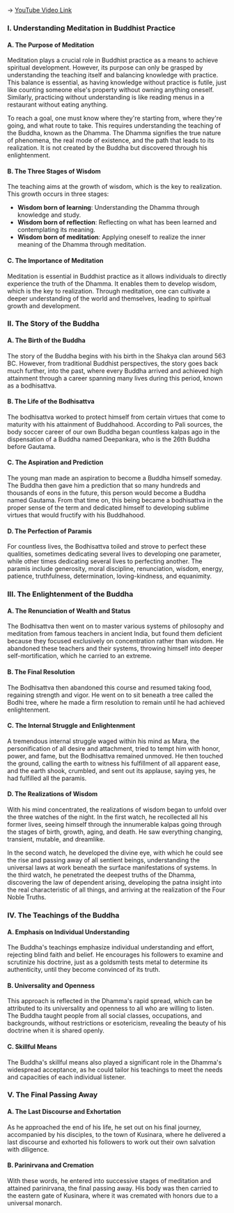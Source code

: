 -> [YouTube Video Link](https://www.youtube.com/watch?v=k1WtpnRDx6M&list=PL87WdHjb9rqU3hdbwLCE_9qwsGUq3IfEg&index=1&pp=iAQB)

### I. Understanding Meditation in Buddhist Practice
#### A. The Purpose of Meditation

Meditation plays a crucial role in Buddhist practice as a means to achieve spiritual development. However, its purpose can only be grasped by understanding the teaching itself and balancing knowledge with practice. This balance is essential, as having knowledge without practice is futile, just like counting someone else's property without owning anything oneself. Similarly, practicing without understanding is like reading menus in a restaurant without eating anything.

To reach a goal, one must know where they're starting from, where they're going, and what route to take. This requires understanding the teaching of the Buddha, known as the Dhamma. The Dhamma signifies the true nature of phenomena, the real mode of existence, and the path that leads to its realization. It is not created by the Buddha but discovered through his enlightenment.

#### B. The Three Stages of Wisdom

The teaching aims at the growth of wisdom, which is the key to realization. This growth occurs in three stages:

*   **Wisdom born of learning**: Understanding the Dhamma through knowledge and study.
*   **Wisdom born of reflection**: Reflecting on what has been learned and contemplating its meaning.
*   **Wisdom born of meditation**: Applying oneself to realize the inner meaning of the Dhamma through meditation.

#### C. The Importance of Meditation

Meditation is essential in Buddhist practice as it allows individuals to directly experience the truth of the Dhamma. It enables them to develop wisdom, which is the key to realization. Through meditation, one can cultivate a deeper understanding of the world and themselves, leading to spiritual growth and development.

### II. The Story of the Buddha
#### A. The Birth of the Buddha

The story of the Buddha begins with his birth in the Shakya clan around 563 BC. However, from traditional Buddhist perspectives, the story goes back much further, into the past, where every Buddha arrived and achieved high attainment through a career spanning many lives during this period, known as a bodhisattva.

#### B. The Life of the Bodhisattva

The bodhisattva worked to protect himself from certain virtues that come to maturity with his attainment of Buddhahood. According to Pali sources, the body soccer career of our own Buddha began countless kalpas ago in the dispensation of a Buddha named Deepankara, who is the 26th Buddha before Gautama.

#### C. The Aspiration and Prediction

The young man made an aspiration to become a Buddha himself someday. The Buddha then gave him a prediction that so many hundreds and thousands of eons in the future, this person would become a Buddha named Gautama. From that time on, this being became a bodhisattva in the proper sense of the term and dedicated himself to developing sublime virtues that would fructify with his Buddhahood.

#### D. The Perfection of Paramis

For countless lives, the Bodhisattva toiled and strove to perfect these qualities, sometimes dedicating several lives to developing one parameter, while other times dedicating several lives to perfecting another. The paramis include generosity, moral discipline, renunciation, wisdom, energy, patience, truthfulness, determination, loving-kindness, and equanimity.

### III. The Enlightenment of the Buddha
#### A. The Renunciation of Wealth and Status

The Bodhisattva then went on to master various systems of philosophy and meditation from famous teachers in ancient India, but found them deficient because they focused exclusively on concentration rather than wisdom. He abandoned these teachers and their systems, throwing himself into deeper self-mortification, which he carried to an extreme.

#### B. The Final Resolution

The Bodhisattva then abandoned this course and resumed taking food, regaining strength and vigor. He went on to sit beneath a tree called the Bodhi tree, where he made a firm resolution to remain until he had achieved enlightenment.

#### C. The Internal Struggle and Enlightenment

A tremendous internal struggle waged within his mind as Mara, the personification of all desire and attachment, tried to tempt him with honor, power, and fame, but the Bodhisattva remained unmoved. He then touched the ground, calling the earth to witness his fulfillment of all apparent ease, and the earth shook, crumbled, and sent out its applause, saying yes, he had fulfilled all the paramis.

#### D. The Realizations of Wisdom

With his mind concentrated, the realizations of wisdom began to unfold over the three watches of the night. In the first watch, he recollected all his former lives, seeing himself through the innumerable kalpas going through the stages of birth, growth, aging, and death. He saw everything changing, transient, mutable, and dreamlike.

In the second watch, he developed the divine eye, with which he could see the rise and passing away of all sentient beings, understanding the universal laws at work beneath the surface manifestations of systems. In the third watch, he penetrated the deepest truths of the Dhamma, discovering the law of dependent arising, developing the patna insight into the real characteristic of all things, and arriving at the realization of the Four Noble Truths.

### IV. The Teachings of the Buddha
#### A. Emphasis on Individual Understanding

The Buddha's teachings emphasize individual understanding and effort, rejecting blind faith and belief. He encourages his followers to examine and scrutinize his doctrine, just as a goldsmith tests metal to determine its authenticity, until they become convinced of its truth.

#### B. Universality and Openness

This approach is reflected in the Dhamma's rapid spread, which can be attributed to its universality and openness to all who are willing to listen. The Buddha taught people from all social classes, occupations, and backgrounds, without restrictions or esotericism, revealing the beauty of his doctrine when it is shared openly.

#### C. Skillful Means

The Buddha's skillful means also played a significant role in the Dhamma's widespread acceptance, as he could tailor his teachings to meet the needs and capacities of each individual listener.

### V. The Final Passing Away
#### A. The Last Discourse and Exhortation

As he approached the end of his life, he set out on his final journey, accompanied by his disciples, to the town of Kusinara, where he delivered a last discourse and exhorted his followers to work out their own salvation with diligence.

#### B. Parinirvana and Cremation

With these words, he entered into successive stages of meditation and attained parinirvana, the final passing away. His body was then carried to the eastern gate of Kusinara, where it was cremated with honors due to a universal monarch.